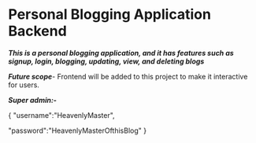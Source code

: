 # Personal Blogging Application Backend

***This is a personal blogging application, and it has features such as signup, login, blogging, updating, view, and deleting blogs***

***Future scope***- Frontend will be added to this project to make it interactive for users.

***Super admin:-***

{
"username":"HeavenlyMaster",

"password":"HeavenlyMasterOfthisBlog"
}
